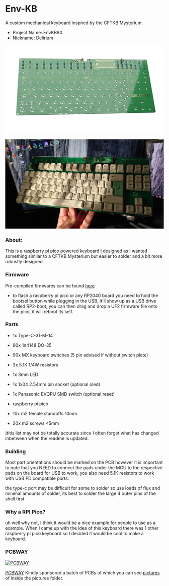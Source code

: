 # Env-KB
 A custom mechanical keyboard inspired by the CFTKB Mysterium.
 
- Project Name: EnvKB80
- Nickname: Delirium

![Updated PCB](https://raw.githubusercontent.com/Envious-Data/Env-KB/main/_pictures/KBFront.png)

![Rev0 Build](https://raw.githubusercontent.com/Envious-Data/Env-KB/main/_pictures/Rev.0/Built/DSC_0826.JPG)


### About:
This is a raspberry pi pico powered keyboard I designed as I wanted something similar to a CFTKB Mysterium but easier to solder and a bit more robustly designed.

### Firmware
Pre-compiled firmwares can be found [here](https://github.com/Envious-Data/EnvKB-QMK/tree/main/_PREBUILTFIRMWARES)
- to flash a raspberry pi pico or any RP2040 board you need to hold the bootsel button while plugging in the USB, it'll show up as a USB drive called RP2-boot, you can then drag and drop a UF2 firmware file onto the pico, it will reboot its self.

### Parts
- 1x Type-C-31-M-14
- 90x 1n4148 DO-35
- 90x MX keyboard switches (5 pin advised if without switch plate)
- 3x 5.1K 1/4W resistors
- 1x 3mm LED
- 1x 1x04 2.54mm pin socket (optional oled)
- 1x Panasonic EVQPU SMD switch (optional reset)
- raspberry pi pico

- 10x m2 female standoffs 10mm 
- 20x m2 screws <5mm

(this list may not be totally accurate since I often forget what has changed inbetween when the readme is updated.

### Building
Most part orientations should be marked on the PCB however it is important to note that you NEED to connect the pads under the MCU to the respective pads on the board for USB to work, you also need 5.1K resistors to work with USB PD compatible ports.

the type-c port may be difficult for some to solder so use loads of flux and minimal amounts of solder, its best to solder the large 4 outer pins of the shell first.


### Why a RPI Pico?
uh well why not, I think it would be a nice example for people to use as a example.
When I came up with the idea of this keyboard there was 1 other raspberry pi pico keyboard so I decided it would be cool to make a keyboard.

### PCBWAY

[![PCBWAY](https://4.bp.blogspot.com/-sn_1frB-tto/W_eevs6kyzI/AAAAAAAANhE/ZPlkvH6ysTAMuBJlbtYsSxkC28xaRrZugCLcBGAs/s1600/PCBWay%2BTlogo.png)](http://pcbway.com)

[PCBWAY](http://pcbway.com) Kindly sponsored a batch of PCBs of which you can see [pictures](_pictures/Hotswap/) of inside the pictures folder.
